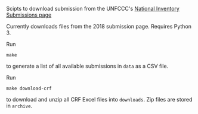 Scipts to download submission from the UNFCCC's
[National Inventory Submissions page](https://unfccc.int/process/transparency-and-reporting/reporting-and-review-under-the-convention/greenhouse-gas-inventories-annex-i-parties/national-inventory-submissions-2018)

Currently downloads files from the 2018 submission page.
Requires Python 3.

Run

```
make
```

to generate a list of all available submissions in `data` as a CSV file.

Run
```
make download-crf
```

to download and unzip all CRF Excel files into `downloads`.
Zip files are stored in `archive`.

